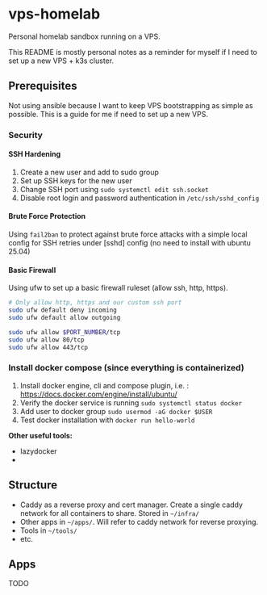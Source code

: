 # vps-homelab

Personal homelab sandbox running on a VPS.

This README is mostly personal notes as a reminder for myself if I need to set up a new VPS + k3s cluster.

## Prerequisites

Not using ansible because I want to keep VPS bootstrapping as simple as possible. This is a guide for me if need to set up a new VPS.

### Security

#### SSH Hardening

1. Create a new user and add to sudo group
2. Set up SSH keys for the new user
3. Change SSH port using `sudo systemctl edit ssh.socket`
4. Disable root login and password authentication in `/etc/ssh/sshd_config`

#### Brute Force Protection

Using `fail2ban` to protect against brute force attacks with a simple local config for SSH retries under [sshd] config (no need to install with ubuntu 25.04)

#### Basic Firewall

Using ufw to set up a basic firewall ruleset (allow ssh, http, https).

```bash
# Only allow http, https and our custom ssh port
sudo ufw default deny incoming
sudo ufw default allow outgoing

sudo ufw allow $PORT_NUMBER/tcp
sudo ufw allow 80/tcp
sudo ufw allow 443/tcp
```

### Install docker compose (since everything is containerized)

1. Install docker engine, cli and compose plugin, i.e. : <https://docs.docker.com/engine/install/ubuntu/>
2. Verify the docker service is running `sudo systemctl status docker`
3. Add user to docker group `sudo usermod -aG docker $USER`
4. Test docker installation with `docker run hello-world`

**Other useful tools:**

- lazydocker
-

## Structure

- Caddy as a reverse proxy and cert manager. Create a single caddy network for all containers to share. Stored in `~/infra/`
- Other apps in `~/apps/`. Will refer to caddy network for reverse proxying.
- Tools in `~/tools/`
- etc.

## Apps

TODO
